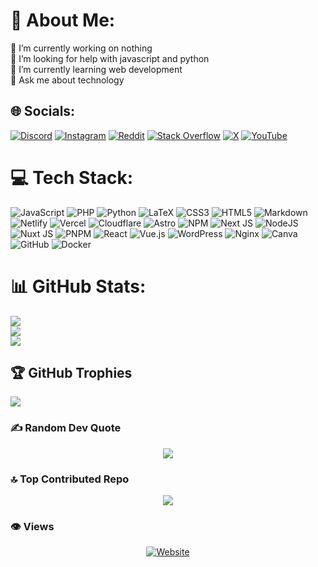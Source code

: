 # 💫 About Me:
🔭 I’m currently working on nothing <br>🤝 I’m looking for help with javascript and python<br>🌱 I’m currently learning web development<br>💬 Ask me about technology


## 🌐 Socials:
[![Discord](https://img.shields.io/badge/Discord-%237289DA.svg?style=for-the-badge&logo=discord&logoColor=white)](https://discord.gg/joingtid) [![Instagram](https://img.shields.io/badge/Instagram-%23E4405F.svg?style=for-the-badge&logo=Instagram&logoColor=white)](https://instagram.com/pljs08) [![Reddit](https://img.shields.io/badge/Reddit-%23FF4500.svg?style=for-the-badge&logo=Reddit&logoColor=white)](https://reddit.com/user/pljs2008) [![Stack Overflow](https://img.shields.io/badge/-Stackoverflow-FE7A16?style=for-the-badge&logo=stack-overflow&logoColor=white)](https://stackoverflow.com/users/26544182) [![X](https://img.shields.io/badge/X-black.svg?style=for-the-badge&logo=X&logoColor=white)](https://x.com/pljs08) [![YouTube](https://img.shields.io/badge/YouTube-%23FF0000.svg?style=for-the-badge&logo=YouTube&logoColor=white)](https://youtube.com/@palpale08) 

# 💻 Tech Stack:
![JavaScript](https://img.shields.io/badge/javascript-%23323330.svg?style=for-the-badge&logo=javascript&logoColor=%23F7DF1E) ![PHP](https://img.shields.io/badge/php-%23777BB4.svg?style=for-the-badge&logo=php&logoColor=white) ![Python](https://img.shields.io/badge/python-3670A0?style=for-the-badge&logo=python&logoColor=ffdd54) ![LaTeX](https://img.shields.io/badge/latex-%23008080.svg?style=for-the-badge&logo=latex&logoColor=white) ![CSS3](https://img.shields.io/badge/css3-%231572B6.svg?style=for-the-badge&logo=css3&logoColor=white) ![HTML5](https://img.shields.io/badge/html5-%23E34F26.svg?style=for-the-badge&logo=html5&logoColor=white) ![Markdown](https://img.shields.io/badge/markdown-%23000000.svg?style=for-the-badge&logo=markdown&logoColor=white) ![Netlify](https://img.shields.io/badge/netlify-%23000000.svg?style=for-the-badge&logo=netlify&logoColor=#00C7B7) ![Vercel](https://img.shields.io/badge/vercel-%23000000.svg?style=for-the-badge&logo=vercel&logoColor=white) ![Cloudflare](https://img.shields.io/badge/Cloudflare-F38020?style=for-the-badge&logo=Cloudflare&logoColor=white) ![Astro](https://img.shields.io/badge/astro-%232C2052.svg?style=for-the-badge&logo=astro&logoColor=white) ![NPM](https://img.shields.io/badge/NPM-%23CB3837.svg?style=for-the-badge&logo=npm&logoColor=white) ![Next JS](https://img.shields.io/badge/Next-black?style=for-the-badge&logo=next.js&logoColor=white) ![NodeJS](https://img.shields.io/badge/node.js-6DA55F?style=for-the-badge&logo=node.js&logoColor=white) ![Nuxt JS](https://img.shields.io/badge/Nuxt-002E3B?style=for-the-badge&logo=nuxt.js&logoColor=#00DC82) ![PNPM](https://img.shields.io/badge/pnpm-%234a4a4a.svg?style=for-the-badge&logo=pnpm&logoColor=f69220) ![React](https://img.shields.io/badge/react-%2320232a.svg?style=for-the-badge&logo=react&logoColor=%2361DAFB) ![Vue.js](https://img.shields.io/badge/vue.js-%2335495e.svg?style=for-the-badge&logo=vuedotjs&logoColor=%234FC08D) ![WordPress](https://img.shields.io/badge/WordPress-%23117AC9.svg?style=for-the-badge&logo=WordPress&logoColor=white) ![Nginx](https://img.shields.io/badge/nginx-%23009639.svg?style=for-the-badge&logo=nginx&logoColor=white) ![Canva](https://img.shields.io/badge/Canva-%2300C4CC.svg?style=for-the-badge&logo=Canva&logoColor=white) ![GitHub](https://img.shields.io/badge/github-%23121011.svg?style=for-the-badge&logo=github&logoColor=white) ![Docker](https://img.shields.io/badge/docker-%230db7ed.svg?style=for-the-badge&logo=docker&logoColor=white)

# 📊 GitHub Stats:
![](https://github-readme-stats.vercel.app/api?username=BayuBatam2008&theme=one_dark_pro&hide_border=false&include_all_commits=true&count_private=true)<br/>
![](https://github-readme-streak-stats.herokuapp.com/?user=BayuBatam2008&theme=one_dark_pro&hide_border=false)<br/>
![](https://github-readme-stats.vercel.app/api/top-langs/?username=BayuBatam2008&theme=one_dark_pro&hide_border=false&include_all_commits=true&count_private=true&layout=compact)

## 🏆 GitHub Trophies
![](https://github-profile-trophy.vercel.app/?username=BayuBatam2008&theme=gruvbox&no-frame=false&no-bg=true&margin-w=4)

### ✍️ Random Dev Quote
<p align="center">
<a><img src="https://quotes-github-readme.vercel.app/api?type=horizontal&theme=tokyonight"></a>
</p>

### 🔝 Top Contributed Repo
<p align="center">
<a><img src="https://github-contributor-stats.vercel.app/api?username=BayuBatam2008&limit=5&theme=one_dark_pro&combine_all_yearly_contributions=true"></a>
</p>

### 👁️ Views
<p align="center">
<a href="https://visitcount.itsvg.in"><img alt="Website" src="https://visitcount.itsvg.in/api?id=BayuBatam2008&label=Views&color=9&icon=5&pretty=true"></a>
</p>
